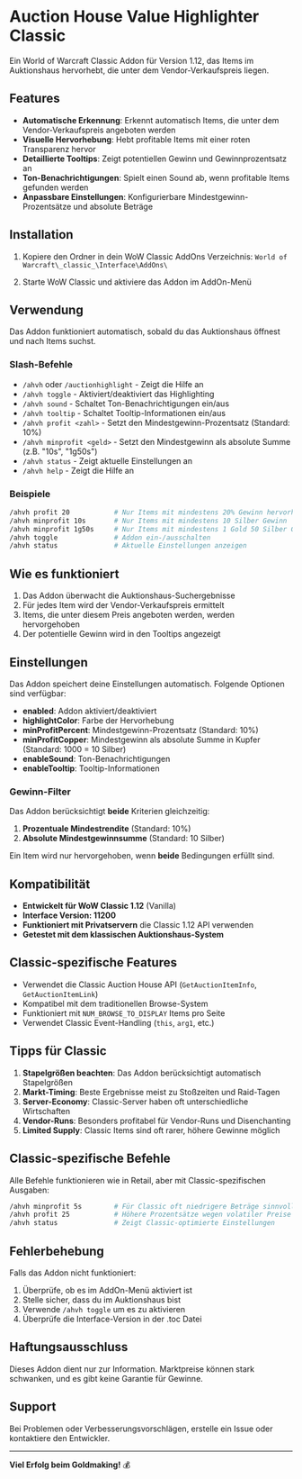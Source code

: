 # Auction House Value Highlighter Classic

Ein World of Warcraft Classic Addon für Version 1.12, das Items im Auktionshaus hervorhebt, die unter dem Vendor-Verkaufspreis liegen.

## Features

- **Automatische Erkennung**: Erkennt automatisch Items, die unter dem Vendor-Verkaufspreis angeboten werden
- **Visuelle Hervorhebung**: Hebt profitable Items mit einer roten Transparenz hervor
- **Detaillierte Tooltips**: Zeigt potentiellen Gewinn und Gewinnprozentsatz an
- **Ton-Benachrichtigungen**: Spielt einen Sound ab, wenn profitable Items gefunden werden
- **Anpassbare Einstellungen**: Konfigurierbare Mindestgewinn-Prozentsätze und absolute Beträge

## Installation

1. Kopiere den Ordner in dein WoW Classic AddOns Verzeichnis:
   `World of Warcraft\_classic_\Interface\AddOns\`

2. Starte WoW Classic und aktiviere das Addon im AddOn-Menü

## Verwendung

Das Addon funktioniert automatisch, sobald du das Auktionshaus öffnest und nach Items suchst.

### Slash-Befehle

- `/ahvh` oder `/auctionhighlight` - Zeigt die Hilfe an
- `/ahvh toggle` - Aktiviert/deaktiviert das Highlighting
- `/ahvh sound` - Schaltet Ton-Benachrichtigungen ein/aus
- `/ahvh tooltip` - Schaltet Tooltip-Informationen ein/aus
- `/ahvh profit <zahl>` - Setzt den Mindestgewinn-Prozentsatz (Standard: 10%)
- `/ahvh minprofit <geld>` - Setzt den Mindestgewinn als absolute Summe (z.B. "10s", "1g50s")
- `/ahvh status` - Zeigt aktuelle Einstellungen an
- `/ahvh help` - Zeigt die Hilfe an

### Beispiele

```bash
/ahvh profit 20           # Nur Items mit mindestens 20% Gewinn hervorheben
/ahvh minprofit 10s       # Nur Items mit mindestens 10 Silber Gewinn
/ahvh minprofit 1g50s     # Nur Items mit mindestens 1 Gold 50 Silber Gewinn
/ahvh toggle              # Addon ein-/ausschalten
/ahvh status              # Aktuelle Einstellungen anzeigen
```

## Wie es funktioniert

1. Das Addon überwacht die Auktionshaus-Suchergebnisse
2. Für jedes Item wird der Vendor-Verkaufspreis ermittelt
3. Items, die unter diesem Preis angeboten werden, werden hervorgehoben
4. Der potentielle Gewinn wird in den Tooltips angezeigt

## Einstellungen

Das Addon speichert deine Einstellungen automatisch. Folgende Optionen sind verfügbar:

- **enabled**: Addon aktiviert/deaktiviert
- **highlightColor**: Farbe der Hervorhebung
- **minProfitPercent**: Mindestgewinn-Prozentsatz (Standard: 10%)
- **minProfitCopper**: Mindestgewinn als absolute Summe in Kupfer (Standard: 1000 = 10 Silber)
- **enableSound**: Ton-Benachrichtigungen
- **enableTooltip**: Tooltip-Informationen

### Gewinn-Filter

Das Addon berücksichtigt **beide** Kriterien gleichzeitig:

1. **Prozentuale Mindestrendite** (Standard: 10%)
2. **Absolute Mindestgewinnsumme** (Standard: 10 Silber)

Ein Item wird nur hervorgehoben, wenn **beide** Bedingungen erfüllt sind.

## Kompatibilität

- **Entwickelt für WoW Classic 1.12** (Vanilla)
- **Interface Version: 11200**
- **Funktioniert mit Privatservern** die Classic 1.12 API verwenden
- **Getestet mit dem klassischen Auktionshaus-System**

## Classic-spezifische Features

- Verwendet die Classic Auction House API (`GetAuctionItemInfo`, `GetAuctionItemLink`)
- Kompatibel mit dem traditionellen Browse-System
- Funktioniert mit `NUM_BROWSE_TO_DISPLAY` Items pro Seite
- Verwendet Classic Event-Handling (`this`, `arg1`, etc.)

## Tipps für Classic

1. **Stapelgrößen beachten**: Das Addon berücksichtigt automatisch Stapelgrößen
2. **Markt-Timing**: Beste Ergebnisse meist zu Stoßzeiten und Raid-Tagen
3. **Server-Economy**: Classic-Server haben oft unterschiedliche Wirtschaften
4. **Vendor-Runs**: Besonders profitabel für Vendor-Runs und Disenchanting
5. **Limited Supply**: Classic Items sind oft rarer, höhere Gewinne möglich

## Classic-spezifische Befehle

Alle Befehle funktionieren wie in Retail, aber mit Classic-spezifischen Ausgaben:

```bash
/ahvh minprofit 5s        # Für Classic oft niedrigere Beträge sinnvoll
/ahvh profit 25           # Höhere Prozentsätze wegen volatiler Preise
/ahvh status              # Zeigt Classic-optimierte Einstellungen
```

## Fehlerbehebung

Falls das Addon nicht funktioniert:

1. Überprüfe, ob es im AddOn-Menü aktiviert ist
2. Stelle sicher, dass du im Auktionshaus bist
3. Verwende `/ahvh toggle` um es zu aktivieren
4. Überprüfe die Interface-Version in der .toc Datei

## Haftungsausschluss

Dieses Addon dient nur zur Information. Marktpreise können stark schwanken, und es gibt keine Garantie für Gewinne.

## Support

Bei Problemen oder Verbesserungsvorschlägen, erstelle ein Issue oder kontaktiere den Entwickler.

---

**Viel Erfolg beim Goldmaking!** 💰
